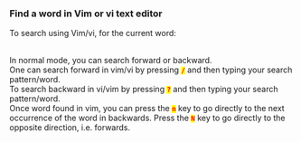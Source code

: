 ### Find a word in Vim or vi text editor
To search using Vim/vi, for the current word:

<br>In normal mode, you can search forward or backward.
<br>One can search forward in vim/vi by pressing <code><mark><b style="color:red;">/</b></mark></code> and then typing your search pattern/word.
<br>To search backward in vi/vim by pressing <code><mark><b style="color:red;">?</b></mark></code> and then typing your search pattern/word.
<br>Once word found in vim, you can press the <code><mark><b style="color:red;">n</b></mark></code> key to go directly to the next occurrence of the word in backwards. Press the <code><mark><b style="color:red;">N</b></mark></code> key to go directly to the opposite direction, i.e. forwards.
